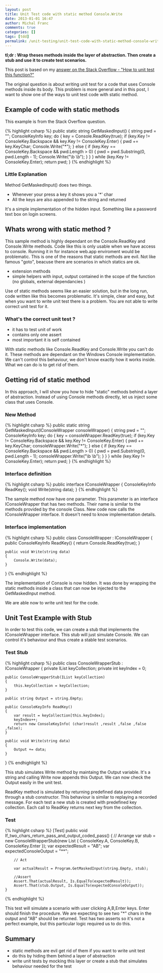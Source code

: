 ```yaml
---
layout: post
title: Unit Test code with static method Console.Write
date: 2013-01-01 16:47
author: Michal Franc
comments: true
categories: []
tags: [tdd]
permalink: /unit-testing/unit-test-code-with-static-method-console-write/
---
```

<strong>tl;dr : Wrap theses methods inside the layer of abstraction. Then create a stub and use it to create test scenarios.</strong>
<p>This post is based on my <a href="http://stackoverflow.com/a/13967995/104135">answer on the Stack Overflow - "How to unit test this function?"</a></p>
<p>The original question is about writing unit test for a code that uses Console methods inside its body. This problem is more general and in this post, I want to show one of the ways to unit test code with static method.</p>

<h2>Example of code with static methods</h2>
<p>This example is from the Stack Overflow question.</p>


{% highlight csharp %}
public static string GetMaskedInput()
{
    string pwd = "";
    ConsoleKeyInfo key;
    do
    {
        key = Console.ReadKey(true);
        if (key.Key != ConsoleKey.Backspace &amp;&amp; key.Key != ConsoleKey.Enter)
        {
            pwd += key.KeyChar;
            Console.Write("*");
        }
        else
        {
            if (key.Key == ConsoleKey.Backspace &amp;&amp; pwd.Length > 0)
            {
                pwd = pwd.Substring(0, pwd.Length - 1);
                Console.Write("\b \b");
            }
        }
    }
    while (key.Key != ConsoleKey.Enter);
    return pwd;
}
{% endhighlight %}

<h3>Little Explanation</h3>
Method GetMaskedInput() does two things. 

<ul>
	<li>Whenever your press a key it shows you a '*' char</li>
	<li>All the keys are also appended to the string and returned</li>
</ul>

<p>It's a simple implementation of the hidden input. Something like a password text box on login screens.</p>

<h2>Whats wrong with static method ?</h2>

<p>This sample method is highly dependant on the Console.ReadKey and Console.Write methods. Code like this is only usable when we have access to console. Running it in for instance web.app enviroment would be problematic. This is one of the reasons that static methods are evil. Not like famous "goto", beacuse there are scenarios in which statics are ok.</p>

<ul>
	<li>extension methods</li>
	<li>simple helpers with input, output contained in the scope of the function (no globals, external dependancies )</li>
</ul>

<p>Use of static methods seems like an easier solution, but in the long run, code written like this becomes problematic. It's simple, clear and easy, but when you want to write unit test there is a problem. You are not able to write correct unit test for it.</p>
<h3>What's the correct unit test ?</h3>
<ul>
	<li>it has to test unit of work</li>
	<li>contains only one assert</li>
	<li>most important it is self contained</li>
</ul>
<p>With static methods like Console.ReadKey and Console.Write you can't do it. These methods are dependant on the Windows Console implementation. We can't control this behaviour, we don't know exactly how it works inside. What we can do is to get rid of them.</p>

<h2>Getting rid of static method</h2>
<p>In this approach, I will show you how to hide "static" methods behind a layer of abstraction. Instead of using Console methods directly, let us inject some class that uses Console.</p>

<h3>New Method</h3>

{% highlight csharp %}
public static string GetMaskedInput(IConsoleWrapper consoleWrapper)
{
    string pwd = "";
    ConsoleKeyInfo key;
    do
    {
        key = consoleWrapper.ReadKey(true);
        if (key.Key != ConsoleKey.Backspace &amp;&amp; key.Key != ConsoleKey.Enter)
        {
            pwd += key.KeyChar;
            consoleWrapper.Write("*");
        }
        else
        {
            if (key.Key == ConsoleKey.Backspace &amp;&amp; pwd.Length > 0)
            {
                pwd = pwd.Substring(0, pwd.Length - 1);
                consoleWrapper.Write("\b \b");
            }
        }
    }
    while (key.Key != ConsoleKey.Enter);
    return pwd;
}
{% endhighlight %}

<h3>Interface definition</h3>

{% highlight csharp %}
public interface IConsoleWrapper
{
    ConsoleKeyInfo ReadKey();
    void Write(string data);
}
{% endhighlight %}

<p>The sample method now have one parameter. This parameter is an interface IConsoleWrapper that has two methods. Their name is similar to the methods provided by the console Class. New code now calls the IConsoleWrapper interface. It doesn't need to know implementation details.</p>

<h3>Interface implementation</h3>

{% highlight csharp %}
public class ConsoleWrapper : IConsoleWrapper
{
    public ConsoleKeyInfo ReadKey()
    {
        return Console.ReadKey(true);
    }

    public void Write(string data)
    {
        Console.Write(data);
    }
}
{% endhighlight %}


<p>The implementation of Console is now hidden. It was done by wrapping the static methods inside a class that can now be injected to the GetMaskedInput method.</p>

<p>We are able now to write unit test for the code.</p>

<h2>Unit Test Example with Stub</h2>
<p>In order to test this code, we can create a stub that implements the IConsoleWrapper interface. This stub will just simulate Console. We can control it's behaviour and thus create a stable test scenarios.</p>

<h3>Test Stub</h3>

{% highlight csharp %}
public class ConsoleWrapperStub : IConsoleWrapper
{
    private IList keyCollection;
    private int keyIndex = 0;

    public ConsoleWrapperStub(IList keyCollection)
    {
        this.keyCollection = keyCollection;
    }

    public string Output = string.Empty;

    public ConsoleKeyInfo ReadKey()
    {
        var result = keyCollection[this.keyIndex];
        keyIndex++;
        return new ConsoleKeyInfo( (char)result ,result ,false ,false ,false);
    }

    public void Write(string data)
    {	
        Output += data;
    }
}
{% endhighlight %}


<p>
This stub simulates Write method by maintaing the Output variable. It's a string  and calling Write now appends this Output. We can now check the Output easily in the unit test. 
</p>
<p>
ReadKey method is simulated by returning predefined data provided through a stub constructor. This behaviour is similar to replaying a recorded message. For each test a new stub is created with predefined key collection. Each call to ReadKey returns next key from the collection.
</p>


<h3>Test</h3>

{% highlight csharp %}
 [Test]
    public void If_two_chars_return_pass_and_output_coded_pass()
    {
        // Arrange
        var stub = new ConsoleWrapperStub(new List
            { ConsoleKey.A, ConsoleKey.B, ConsoleKey.Enter });
        var expectedResult = "AB";
        var expectedConsoleOutput = "**";

        // Act

        var actualResult = Program.GetMaskedInput(string.Empty, stub);

        //Assert     
        Assert.That(actualResult, Is.EqualTo(expectedResult));
        Assert.That(stub.Output, Is.EqualTo(expectedConsoleOutput));
    }
{% endhighlight %}



<p>
This test will simulate a scenario with user clicking A,B,Enter keys. Enter should finish the procedure. We are expecting to see two "*" chars in the output and "AB" should be returned. Test has two asserts so it's not a perfect example, but this particular logic required us to do this.
</p>


<h2>Summary</h2>

<ul>
 <li>static methods are evil get rid of them if you want to write unit test</li>
 <li>do this by hiding them behind a layer of abstraction</li>
 <li>write unit tests by mocking this layer or create a stub that simulates behaviour needed for the test</li>
</ul>
